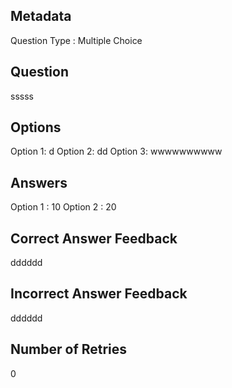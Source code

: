 ## Metadata
Question Type : Multiple Choice

## Question
sssss

## Options
Option 1: d
Option 2: dd
Option 3: wwwwwwwwww

## Answers
Option 1 : 10
Option 2 : 20

## Correct Answer Feedback
dddddd

## Incorrect Answer Feedback
dddddd

## Number of Retries
0

